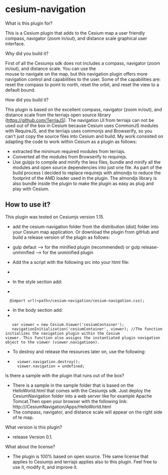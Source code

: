 # cesium-navigation

What is this plugin for?

This is a Cesium plugin that adds to the Cesium map a user friendly compass, navigator (zoom in/out), and 
distance scale graphical user interface. 

Why did you build it?

First of all the Cesiumjs sdk does not includes a compass, navigator (zoom in/out), and distance scale. You can use the  
mouse to navigate on the map, but this navigation plugin  offers more navigation control and 
capabilities to the user. Some of the capabilities are: reset the compass to point to north, reset the orbit, and 
reset the view to a default bound.

How did you build it?

This plugin is based on the excellent compass, navigator (zoom in/out), and distance scale from the terriajs open source library 
(https://github.com/TerriaJS). The navigation UI from terriajs can not be used out of the box in Cesium because Cesium
uses CommonJS modules with RequireJS, and the terriajs uses commonjs and Browserify, so you can't just 
copy the source files into Cesium and build.  My work consisted on adapting the code to work within Cesium as a plugin as follows:
- extracted the minimum required modules from terriajs.
- Converted all the modules from Browserify to requirejs.
- Use gulpjs to compile and minify the less files, bundle and minify all the modules and open source dependencies 
into just one file. As part of the build process I decided to replace requirejs with almondjs to reduce the footprint 
of the AMD loader used in the plugin. The almondjs library is also bundle inside the plugin to make the plugin 
as easy as plug and play with Cesium.

How to use it?
-
This plugin was tested on Cesiumjs version 1.15.
- add the cesium-navigation folder from the distribution (dist) folder into your Cesium map application. Or download the plugin from gitHub and build a release version of the plugin as follows:
- 
    gulp defaut --> for the minified plugin (recommended)
    or
    gulp release-unminified --> for the unminified plugin

- Add the a script with the following src into your html file:
-
     <script src="<path>/cesium-navigation/cesium-navigation.js"  ></script>
     
- In the style section add: 
-

      @import url(<path>/cesium-navigation/cesium-navigation.css);

- In the body section add:
- 

       var viewer = new Cesium.Viewer('cesiumContainer'); 
       navigationInitialization('cesiumContainer', viewer); //The function initializes the navigation plugin within the Cesium                viewer. This function also assigns the instantiated plugin navigation object to the viewer (viewer.navigatioon).

- To destroy and release the resources later on, use the following:
- 
        viewer.navigation.destroy();
        viewer.navigation = undefined;

Is there a sample with  the plugin that runs out of the box?

- There is a sample in the sample folder that is based on the HelloWorld.html that comes with the Cesiumjs sdk. Just deploy the CesiumNavigation folder into a web server like for example Apache Tomcat.Then open your browser with the following link:
     http://<server domain:port>/CesiumNavigation/Apps/HelloWorld.html
- The compass, navigator, and distance scale will appear on the right side of te map.

What version is this plugin?

- release Version 0.1. 

What about the license?

 - The plugin is 100% based on open source. THe same license that applies to Cesiumjs and terriajs applies also to this plugin. Feel free to use it,  modify it, and improve it. 


